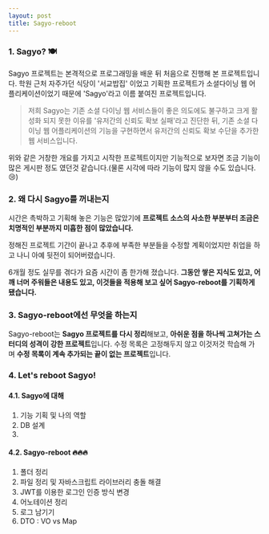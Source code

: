 ```yaml
---
layout: post
title: Sagyo-reboot
---
```


### 1. Sagyo? :plate_with_cutlery: 

 Sagyo 프로젝트는 본격적으로 프로그래밍을 배운 뒤 처음으로 진행해 본 프로젝트입니다. 학원 근처 자주가던 식당이 '서교밥집' 이었고 기획한 프로젝트가 소셜다이닝 웹 어플리케이션이었기 때문에 'Sagyo'라고 이름 붙여진 프로젝트입니다.

>  저희 Sagyo는 기존 소셜 다이닝 웹 서비스들이 좋은 의도에도 불구하고 크게 활성화 되지 못한 이유를 '유저간의 신뢰도 확보 실패'라고 진단한 뒤, 기존 소셜 다이닝 웹 어플리케이션의 기능을 구현하면서 유저간의 신뢰도 확보 수단을 추가한 웹 서비스입니다.

 위와 같은 거창한 개요를 가지고 시작한 프로젝트이지만 기능적으로 보자면 조금 기능이 많은 게시판 정도 였던것 같습니다.(물론 시각에 따라 기능이 많지 않을 수도 있습니다. :cry:)



### 2. 왜 다시 Sagyo를 꺼내는지

 시간은 촉박하고 기획해 놓은 기능은 많았기에 **프로젝트 소스의 사소한 부분부터 조금은 치명적인 부분까지 미흡한 점이 많았습니다.** 

 정해진 프로젝트 기간이 끝나고 추후에 부족한 부분들을 수정할 계획이었지만 취업을 하고 나니 아예 뒷전이 되어버렸습니다.

 6개월 정도 실무를 겪다가 요즘 시간이 좀 한가해 졌습니다. **그동안 쌓은 지식도 있고, 어깨 너머 주워들은 내용도 있고, 이것들을 적용해 보고 싶어 Sagyo-reboot를 기획하게 됐습니다.**



### 3. Sagyo-reboot에선 무엇을 하는지

 Sagyo-reboot는 **Sagyo 프로젝트를 다시 정리**해보고, **아쉬운 점을 하나씩 고쳐가는 스터디의 성격이 강한 프로젝트**입니다. 수정 목록은 고정해두지 않고 이것저것 학습해 가며 **수정 목록이 계속 추가되는 끝이 없는 프로젝트**입니다.



### 4. Let's reboot Sagyo!

#### 4.1. Sagyo에 대해

1. 기능 기획 및 나의 역할
2. DB 설계
3. 

#### 4.2. Sagyo-reboot :fire::fire::fire:

1. 폴더 정리
2. 파일 정리 및 자바스크립트 라이브러리 충돌 해결
3. JWT를 이용한 로그인 인증 방식 변경
4. 어노테이션 정리
5. 로그 남기기
6. DTO : VO vs Map

